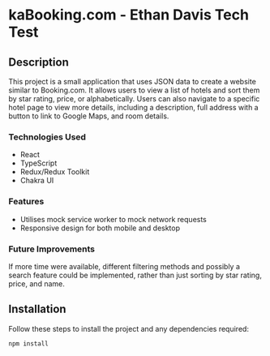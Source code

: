 # kaBooking.com - Ethan Davis Tech Test

## Description

This project is a small application that uses JSON data to create a website similar to Booking.com. It allows users to view a list of hotels and sort them by star rating, price, or alphabetically. Users can also navigate to a specific hotel page to view more details, including a description, full address with a button to link to Google Maps, and room details.

### Technologies Used

- React
- TypeScript
- Redux/Redux Toolkit
- Chakra UI

### Features

- Utilises mock service worker to mock network requests
- Responsive design for both mobile and desktop

### Future Improvements

If more time were available, different filtering methods and possibly a search feature could be implemented, rather than just sorting by star rating, price, and name.

## Installation

Follow these steps to install the project and any dependencies required:

```bash
npm install
```
